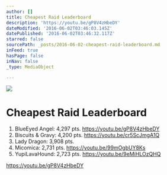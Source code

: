 ```yaml
---
author: []
title: Cheapest Raid Leaderboard
description: 'https://youtu.be/gP8V4zHbeDY'
dateModified: '2016-06-02T03:46:03.145Z'
datePublished: '2016-06-02T03:46:32.117Z'
starred: false
sourcePath: _posts/2016-06-02-cheapest-raid-leaderboard.md
inFeed: true
hasPage: false
inNav: false
_type: MediaObject

---
```

![](https://the-grid-user-content.s3-us-west-2.amazonaws.com/c18f206b-eb65-451d-80fb-0ea76cf97df5.jpg)

# Cheapest Raid Leaderboard

1. BlueEyed Angel: 4,297 pts. https://youtu.be/gP8V4zHbeDY
2. Biscuits & Gravy: 4,200 pts. https://youtu.be/cr5ScJmgA1Q
3. Lady Dragon: 3,908 pts.
4. Micomica: 2,731 pts. https://youtu.be/99mOgbUY8Ks
5. YupiLavaHound: 2,723 pts. https://youtu.be/9eMiHLOzQHQ

https://youtu.be/gP8V4zHbeDY